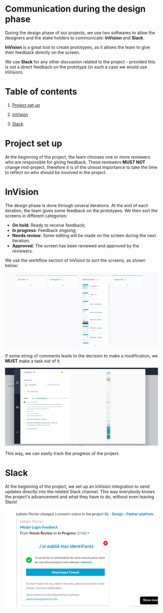 Communication during the design phase
=

During the design phase of our projects, we use two softwares to allow the designers and the stake holders to communicate: **InVision** and **Slack**.

**InVision** is a great tool to create prototypes, as it allows the team to give their feedback directly on the screen.

We use **Slack** for any other discussion related to the project - provided this is not a direct feedback on the prototype (in such a case we would use InVision).

# Table of contents

1. [Project set up](#project-set-up)

2. [InVision](#invision)

3. [Slack](#slack)

# Project set up

At the beginning of the project, the team chooses one or more reviewers who are responsible for giving feedback. These reviewers **MUST NOT** change mid-project, therefore it is of the utmost importance to take the time to reflect on who should be involved in the project.

# InVision

The design phase is done through several iterations. At the end of each iteration, the team gives some feedback on the prototypes. We then sort the screens in different categories:

- **On hold**: Ready to receive feedback;
- **In progress**: Feedback ongoing;
- **Needs review**: Some editing will be made on the screen during the next iteration;
- **Approved**: The screen has been reviewed and approved by the reviewers.

 We use the workflow section of InVision to sort the screens, as shown below:

![workflow section](images/design-workflow.png)

If some string of comments leads to the decision to make a modification, we **MUST** make a task out of it.

![tasks](images/design-tasks.png)

This way, we can easily track the progress of the project.

# Slack

At the beginning of the project, we set up an InVision integration to send updates directly into the related Slack channel. This way everybody knows the project's advancement and what they have to do, without even leaving Slack!

![slack](images/design-slack.png)
